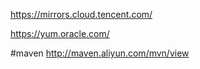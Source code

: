 https://mirrors.cloud.tencent.com/


https://yum.oracle.com/



#maven
http://maven.aliyun.com/mvn/view